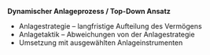 **Dynamischer Anlageprozess / Top-Down Ansatz**

- Anlagestrategie – langfristige Aufteilung des Vermögens
- Anlagetaktik – Abweichungen von der Anlagestrategie
- Umsetzung mit ausgewählten Anlageinstrumenten 
